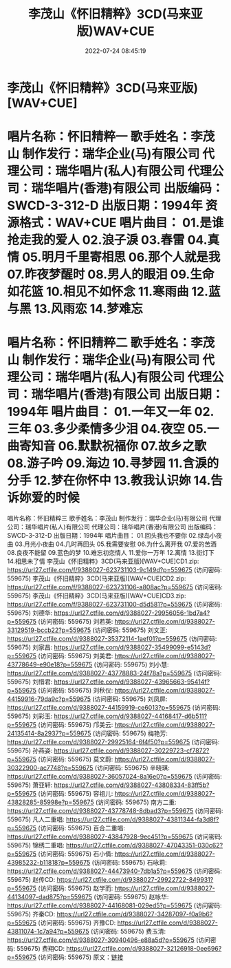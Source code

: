 ﻿---
title: 李茂山《怀旧精粹》3CD(马来亚版)WAV+CUE
date: 2022-07-24 08:45:19
categories: 合集系列
tags: 华语中文
---
# 李茂山《怀旧精粹》3CD(马来亚版)[WAV+CUE]

唱片名称：怀旧精粹一
歌手姓名：李茂山
制作发行：瑞华企业(马)有限公司
代理公司：瑞华唱片(私人)有限公司
代理公司：瑞华唱片(香港)有限公司
出版编码：SWCD-3-312-D
出版日期：1994年
资源格式：WAV+CUE
唱片曲目：
01.是谁抢走我的爱人
02.浪子淚
03.春雷
04.真情
05.明月千里寄相思
06.那个人就是我
07.昨夜梦醒时
08.男人的眼泪
09.生命如花篮
10.相见不如怀念
11.寒雨曲
12.蓝与黑
13.风雨恋
14.梦难忘
================================
唱片名称：怀旧精粹二
歌手姓名：李茂山
制作发行：瑞华企业(马)有限公司
代理公司：瑞华唱片(私人)有限公司
代理公司：瑞华唱片(香港)有限公司
出版日期：1994年
唱片曲目：
01.一年又一年
02.三年
03.多少柔情多少泪
04.夜空
05.一曲寄知音
06.默默祝福你
07.故乡之歌
08.游子吟
09.海边
10.寻梦园
11.含淚的分手
12.梦在你怀中
13.教我认识妳
14.告诉妳爱的时候
=============================
唱片名称：怀旧精粹三
歌手姓名：李茂山
制作发行：瑞华企业(马)有限公司
代理公司：瑞华唱片(私人)有限公司
代理公司：瑞华唱片(香港)有限公司
出版编码：SWCD-3-312-D
出版日期：1994年
唱片曲目：
01.回头我也不要你
02.绿岛小夜曲
03.月光小夜曲
04.几时再回头
05.我需要安慰
06.为什么离开我
07.爱的苦酒
08.良夜不能留
09.蓝色的梦
10.难忘初恋情人
11.爱你一万年
12.离情
13.街灯下
14.相思未了情
李茂山《怀旧精粹》3CD(马来亚版)[WAV+CUE]CD1.zip: https://url27.ctfile.com/f/9388027-623731103-9c149d?p=559675
(访问密码: 559675)
李茂山《怀旧精粹》3CD(马来亚版)[WAV+CUE]CD2.zip: https://url27.ctfile.com/f/9388027-623731106-a808ac?p=559675
(访问密码: 559675)
李茂山《怀旧精粹》3CD(马来亚版)[WAV+CUE]CD3.zip: https://url27.ctfile.com/f/9388027-623731100-d5d581?p=559675
(访问密码: 559675)
刘德华: https://url27.ctfile.com/d/9388027-29956056-1bd7a4?p=559675
(访问密码: 559675)
刘若英: https://url27.ctfile.com/d/9388027-33129519-bccb22?p=559675
(访问密码: 559675)
刘文正: https://url27.ctfile.com/d/9388027-35372114-1aef01?p=559675
(访问密码: 559675)
刘家昌: https://url27.ctfile.com/d/9388027-35499099-e5143d?p=559675
(访问密码: 559675)
刘美君: https://url27.ctfile.com/d/9388027-43778649-e90e18?p=559675
(访问密码: 559675)
刘小慧: https://url27.ctfile.com/d/9388027-43778883-24f78a?p=559675
(访问密码: 559675)
刘惜君: https://url27.ctfile.com/d/9388027-43965663-95414f?p=559675
(访问密码: 559675)
刘秋仪: https://url27.ctfile.com/d/9388027-44159916-79da9c?p=559675
(访问密码: 559675)
刘凤屏: https://url27.ctfile.com/d/9388027-44159919-ce6013?p=559675
(访问密码: 559675)
刘彩玉: https://url27.ctfile.com/d/9388027-44168417-d6b511?p=559675
(访问密码: 559675)
邝美云: https://url27.ctfile.com/d/9388027-24135414-8a2937?p=559675
(访问密码: 559675)
梅艳芳: https://url27.ctfile.com/d/9388027-29925164-6f4f50?p=559675
(访问密码: 559675)
孙燕姿: https://url27.ctfile.com/d/9388027-30229723-cf7872?p=559675
(访问密码: 559675)
莫文蔚: https://url27.ctfile.com/d/9388027-30322900-ac7748?p=559675
(访问密码: 559675)
辛晓琪: https://url27.ctfile.com/d/9388027-36057024-8a16e0?p=559675
(访问密码: 559675)
萧亚轩: https://url27.ctfile.com/d/9388027-43808334-83ff5b?p=559675
(访问密码: 559675)
容祖儿: https://url27.ctfile.com/d/9388027-43828285-85998e?p=559675
(访问密码: 559675)
南方二重: https://url27.ctfile.com/d/9388027-43778748-8dbad3?p=559675
(访问密码: 559675)
凡人二重唱: https://url27.ctfile.com/d/9388027-43811344-fa3d8f?p=559675
(访问密码: 559675)
百合二重唱: https://url27.ctfile.com/d/9388027-43847928-9ec451?p=559675
(访问密码: 559675)
锦绣二重唱: https://url27.ctfile.com/d/9388027-47043351-030c62?p=559675
(访问密码: 559675)
石小倩: https://url27.ctfile.com/d/9388027-43985232-b11818?p=559675
(访问密码: 559675)
石咏莉: https://url27.ctfile.com/d/9388027-44473940-7db1a5?p=559675
(访问密码: 559675)
赵传CD: https://url27.ctfile.com/d/9388027-29922722-849931?p=559675
(访问密码: 559675)
赵学而: https://url27.ctfile.com/d/9388027-44134097-dad875?p=559675
(访问密码: 559675)
赵咏华: https://url27.ctfile.com/d/9388027-44168081-029ed5?p=559675
(访问密码: 559675)
齐秦CD: https://url27.ctfile.com/d/9388027-34287097-f0a9b6?p=559675
(访问密码: 559675)
齐豫CD: https://url27.ctfile.com/d/9388027-43811074-1c7a94?p=559675
(访问密码: 559675)
费玉清: https://url27.ctfile.com/d/9388027-30940496-e88a5d?p=559675
(访问密码: 559675)
费翔CD: https://url27.ctfile.com/d/9388027-32126918-0ee696?p=559675
(访问密码: 559675)
原文：[链接](https://blog.sina.com.cn/s/blog_1647c7e7601030yiv.html)